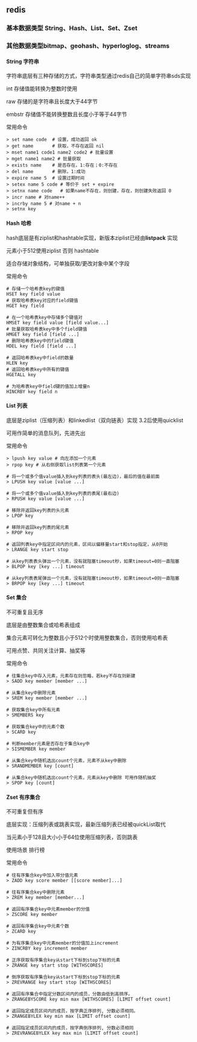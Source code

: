 ## redis

### 基本数据类型 String、Hash、List、Set、Zset

### 其他数据类型bitmap、geohash、hyperloglog、streams



#### String 字符串

字符串底层有三种存储的方式，字符串类型通过redis自己的简单字符串sds实现

int  存储值能转换为整数时使用

raw 存储的是字符串且长度大于44字节

embstr 存储值不能转换整数且长度小于等于44字节

常用命令 

```
> set name code  # 设置，成功返回 ok
> get name       # 获取，不存在返回 nil
> mset name1 code1 name2 code2 # 批量设置
> mget name1 name2 # 批量获取
> exists name    # 是否存在，1:存在；0:不存在
> del name       # 删除，1:成功
> expire name 5  # 设置过期时间
> setex name 5 code # 等价于 set + expire
> setnx name code   # 如果name不存在，则创建，存在，则创建失败返回 0
> incr name # 对name++
> incrby name 5 # 对name + n
> setnx key 
```

#### Hash 哈希

hash底层是有ziplist和hashtable实现，新版本ziplist已经由**listpack** 实现

元素小于512使用ziplist 否则 hashtable

适合存储对象结构，可单独获取/更改对象中某个字段

常用命令

```
# 存储一个哈希表key的键值
HSET key field value   
# 获取哈希表key对应的field键值
HGET key field

# 在一个哈希表key中存储多个键值对
HMSET key field value [field value...] 
# 批量获取哈希表key中多个field键值
HMGET key field [field ...]       
# 删除哈希表key中的field键值
HDEL key field [field ...]    

# 返回哈希表key中field的数量
HLEN key       
# 返回哈希表key中所有的键值
HGETALL key 

# 为哈希表key中field键的值加上增量n
HINCRBY key field n
```



#### List 列表

底层是ziplist（压缩列表）和linkedlist（双向链表）实现 3.2后使用quicklist

可用作简单的消息队列，先进先出

常用命令

```
> lpush key value # 向左添加一个元素
> rpop key # 从右侧获取list列表第一个元素

# 将一个或多个值value插入到key列表的表头(最左边)，最后的值在最前面
> LPUSH key value [value ...] 

# 将一个或多个值value插入到key列表的表尾(最右边)
> RPUSH key value [value ...]

# 移除并返回key列表的头元素
> LPOP key     

# 移除并返回key列表的尾元素
> RPOP key 

# 返回列表key中指定区间内的元素，区间以偏移量start和stop指定，从0开始
> LRANGE key start stop

# 从key列表表头弹出一个元素，没有就阻塞timeout秒，如果timeout=0则一直阻塞
> BLPOP key [key ...] timeout

# 从key列表表尾弹出一个元素，没有就阻塞timeout秒，如果timeout=0则一直阻塞
> BRPOP key [key ...] timeout
```



#### Set 集合

不可重复且无序

底层是由整数集合或哈希表组成

集合元素可转化为整数且小于512个时使用整数集合，否则使用哈希表

可用点赞、共同关注计算、抽奖等

常用命令

```
# 往集合key中存入元素，元素存在则忽略，若key不存在则新建
> SADD key member [member ...]

# 从集合key中删除元素
> SREM key member [member ...] 

# 获取集合key中所有元素
> SMEMBERS key

# 获取集合key中的元素个数
> SCARD key

# 判断member元素是否存在于集合key中
> SISMEMBER key member

# 从集合key中随机选出count个元素，元素不从key中删除
> SRANDMEMBER key [count]

# 从集合key中随机选出count个元素，元素从key中删除 可用作随机抽奖
> SPOP key [count]
```



#### Zset 有序集合

不可重复但有序

底层实现：压缩列表或跳表实现，最新压缩列表已经被quickList取代

当元素小于128且大小小于64位使用压缩列表，否则跳表

使用场景 排行榜

常用命令

```
# 往有序集合key中加入带分值元素
> ZADD key score member [[score member]...]   

# 往有序集合key中删除元素
> ZREM key member [member...]   

# 返回有序集合key中元素member的分值
> ZSCORE key member

# 返回有序集合key中元素个数
> ZCARD key 

# 为有序集合key中元素member的分值加上increment
> ZINCRBY key increment member 

# 正序获取有序集合key从start下标到stop下标的元素
> ZRANGE key start stop [WITHSCORES]

# 倒序获取有序集合key从start下标到stop下标的元素
> ZREVRANGE key start stop [WITHSCORES]

# 返回有序集合中指定分数区间内的成员，分数由低到高排序。
> ZRANGEBYSCORE key min max [WITHSCORES] [LIMIT offset count]

# 返回指定成员区间内的成员，按字典正序排列, 分数必须相同。
> ZRANGEBYLEX key min max [LIMIT offset count]

# 返回指定成员区间内的成员，按字典倒序排列, 分数必须相同
> ZREVRANGEBYLEX key max min [LIMIT offset count]
```

